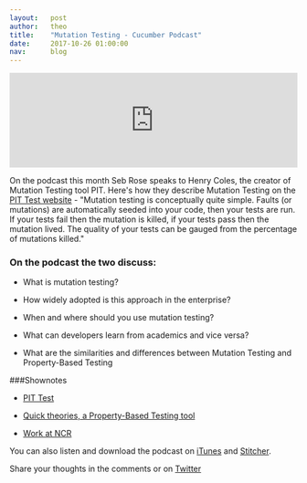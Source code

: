 ```yaml
---
layout:   post
author:   theo
title:    "Mutation Testing - Cucumber Podcast"
date:     2017-10-26 01:00:00
nav:      blog
---
```

<iframe width="100%" height="166" scrolling="no" frameborder="no" src="https://w.soundcloud.com/player/?url=https%3A//api.soundcloud.com/tracks/344388290&amp;color=%23ff5500&amp;auto_play=false&amp;hide_related=false&amp;show_comments=true&amp;show_user=true&amp;show_reposts=false"></iframe>

On the podcast this month Seb Rose speaks to Henry Coles, the creator of Mutation Testing tool PIT. Here's how they describe Mutation Testing on the [PIT Test website](http://pitest.org/) - "Mutation testing is conceptually quite simple. Faults (or mutations) are automatically seeded into your code, then your tests are run. If your tests fail then the mutation is killed, if your tests pass then the mutation lived. The quality of your tests can be gauged from the percentage of mutations killed."

### On the podcast the two discuss: 

- What is mutation testing?

- How widely adopted is this approach in the enterprise?

- When and where should you use mutation testing?

- What can developers learn from academics and vice versa?

- What are the similarities and differences between Mutation Testing and Property-Based Testing

###Shownotes

 - [PIT Test](pitest.org/)

 - [Quick theories, a Property-Based Testing tool](github.com/ncredinburgh/QuickTheories)
 - [Work at NCR](ncredinburgh.com/jobs/)

You can also listen and download the podcast on [iTunes](https://itunes.apple.com/gb/podcast/cucumber-podcast-rss/id1078896635) and [Stitcher](http://www.stitcher.com/s?fid=81999&refid=stpr). 

Share your thoughts in the comments or on [Twitter](https://twitter.com/cucumberbdd)
